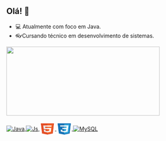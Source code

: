 ## Olá! 👋

- 💻 Atualmente com foco em Java.
- 👓Cursando técnico em desenvolvimento de sistemas.

<div>
  <a href="https://github.com/RebekaLima">
  <img height="180em" width="400" src="https://github-readme-stats.vercel.app/api/top-langs/?username=RebekaLima&layout=compact&langs_count=16&theme=graywhite"/>
</div>
    
<div style="display: inline_block"><br>
  <img align="center" alt="Java" height="30" width="40" src="https://cdn.jsdelivr.net/gh/devicons/devicon@latest/icons/java/java-original.svg" />
  <img align="center" alt="Js" height="30" width="40" src="https://cdn.jsdelivr.net/gh/devicons/devicon@latest/icons/javascript/javascript-original.svg">
  <img align="center" alt="HTML" height="30" width="40" src="https://raw.githubusercontent.com/devicons/devicon/master/icons/html5/html5-original.svg">
  <img align="center" alt="CSS" height="30" width="40" src="https://raw.githubusercontent.com/devicons/devicon/master/icons/css3/css3-original.svg">
  <img align="center" alt="MySQL" height="30" width="40" src="https://cdn.jsdelivr.net/gh/devicons/devicon@latest/icons/mysql/mysql-original.svg" />
</div>

##

